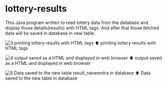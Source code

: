 # lottery-results

This Java program written to read lottery data from the database and display those details(results) with HTML tags.
And after that those fetched data will be saved in database in new table.

![3 printing lottery results with HTML tags](https://user-images.githubusercontent.com/44170368/198277546-13125784-fcb7-4a03-9728-145d145c3f81.png)
⬆️ printing lottery results with HTML tags

![4 output saved as a HTML and displayed in web browser](https://user-images.githubusercontent.com/44170368/198277565-cdfa02d0-6c79-489f-b081-c8459dfd283f.png)
⬆️ output saved as a HTML and displayed in web browser

![5 Data saved to the new table result_naveendra in database](https://user-images.githubusercontent.com/44170368/198277591-1d8ec429-0169-43d0-93ae-c696c75bb7b1.png)
⬆️ Data saved to the new table in database

